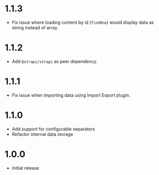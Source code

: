 # 1.1.3

- Fix issue where loading content by id (`findOne`) would display data as string instead of array.

# 1.1.2

- Add `@strapi/strapi` as peer dependency.

# 1.1.1

- Fix issue when importing data using Import Export plugin.

# 1.1.0

- Add support for configurable separators
- Refactor internal data storage

# 1.0.0

- Initial release
